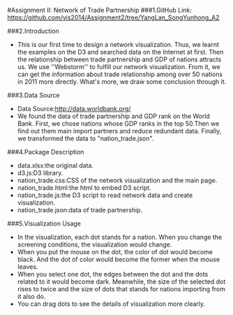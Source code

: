 ﻿#Assignment II: Network of Trade Partnership 
###1.GitHub Link: https://github.com/vis2014/Assignment2/tree/YangLan_SongYunhong_A2

###2.Introduction
+ This is our first time to design a network visualization. Thus, we learnt the examples on the D3 and searched data on the Internet at first. Then the relationship between trade partnership and GDP of nations attracts us. We use ''Webstorm'' to fulfill our network visualization. From it, we can get the information about trade relationship among over 50 nations in 2011 more directly. What's more, we draw some conclusion through it.

###3.Data Source
+ Data Source:http://data.worldbank.org/
+ We found the data of trade partnership and GDP rank on the World Bank. First, we chose nations whose GDP ranks in the top 50.Then we find out them main import partners and reduce redundant data. Finally, we transformed the data to "nation_trade.json".  

###4.Package Description
+ data.xlsx:the original data.
+ d3.js:D3 library.
+ nation_trade.css:CSS of the network visualization and the main page.
+ nation_trade.html:the html to embed D3 script.
+ nation_trade.js:the D3 script to read network data and create visualization.
+ nation_trade.json:data of trade partnership.

###5.Visualization Usage
+ In the visualization, each dot stands for a nation. When you change the screening conditions, the visualization would change.
+ When you put the mouse on the dot, the color of dot would become black. And the dot of color would become the former when the mouse leaves.
+ When you select one dot, the edges between the dot and the dots related to it would become dark. Meanwhile, the size of the selected dot rises to twice and the size of dots that stands for nations importing from it also do.
+ You can drag dots to see the details of visualization more clearly.

